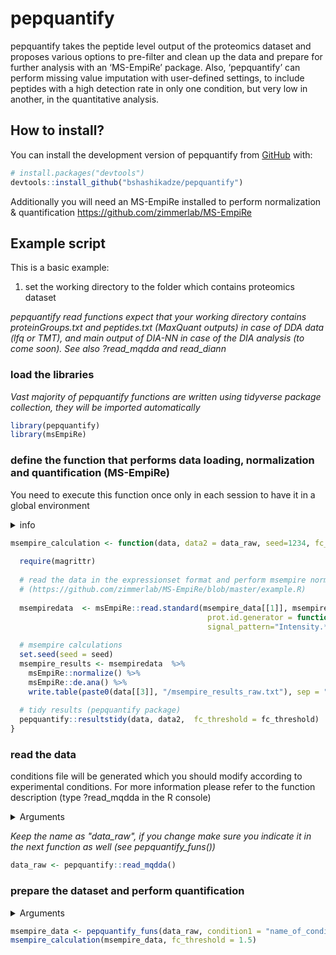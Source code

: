 
<!-- README.md is generated from README.Rmd. Please edit that file -->

# pepquantify

<!-- badges: start -->
<!-- badges: end -->

pepquantify takes the peptide level output of the proteomics dataset and
proposes various options to pre-filter and clean up the data and prepare
for further analysis with an ‘MS-EmpiRe’ package. Also,
‘pepquantify’ can perform missing value imputation with user-defined
settings, to include peptides with a high detection rate in only one
condition, but very low in another, in the quantitative analysis.

## How to install?

You can install the development version of pepquantify from
[GitHub](https://github.com/) with:

``` r
# install.packages("devtools")
devtools::install_github("bshashikadze/pepquantify")
```

Additionally you will need an MS-EmpiRe installed to perform normalization & quantification
https://github.com/zimmerlab/MS-EmpiRe 

## Example script

This is a basic example:
1. set the working directory to the folder which contains proteomics dataset

*pepquantify read functions expect that your working directory contains proteinGroups.txt and peptides.txt (MaxQuant outputs) in case of DDA data (lfq or TMT), and main output of DIA-NN in case of the DIA analysis (to come soon). See also ?read_mqdda and read_diann*

### load the libraries
*Vast majority of pepquantify functions are written using tidyverse package collection, they will be imported automatically*
``` r
library(pepquantify)
library(msEmpiRe)
```


### define the function that performs data loading, normalization and quantification (MS-EmpiRe)
You need to execute this function once only in each session to have it in a global environment  

<details>
<summary>info</summary>

see: https://github.com/zimmerlab/MS-EmpiRe 
note1: this function consists with codes which can be found in -
https://github.com/zimmerlab/MS-EmpiRe/blob/master/example.R 
note2: this is only an example code and for more information you should
refer to the documentation of an MS-EmpiRe package. 
note3: in msEmpiRe::read.standard I usually use <\\.[0-9]*$> istead of '\\.'.
This is necessary to remove unique number at the end of the protein ids which are added by pepquantify read function.  
"\\.[0-9]*$" this pattern removes everything after the last dot (.), while the "\\." removes after the 
first dot, which is inconvinient in case of ncbi refseq protein database which has version numbers e.g. XP_123456.1
</details>


``` r
msempire_calculation <- function(data, data2 = data_raw, seed=1234, fc_threshold = 1.5) {
  
  require(magrittr)
  
  # read the data in the expressionset format and perform msempire normalization and quantification  
  # (https://github.com/zimmerlab/MS-EmpiRe/blob/master/example.R)
  
  msempiredata  <- msEmpiRe::read.standard(msempire_data[[1]], msempire_data[[2]],
                                            prot.id.generator = function(pep) unlist(strsplit(pep, "\\.[0-9]*$"))[1],
                                            signal_pattern="Intensity.*")
  
  # msempire calculations
  set.seed(seed = seed)
  msempire_results <- msempiredata  %>%
    msEmpiRe::normalize() %>%
    msEmpiRe::de.ana() %>%
    write.table(paste0(data[[3]], "/msempire_results_raw.txt"), sep = "\t", row.names = F)
  
  # tidy results (pepquantify package)
  pepquantify::resultstidy(data, data2,  fc_threshold = fc_threshold)
}
```

### read the data

conditions file will be generated which you should modify according to
experimental conditions. For more information please refer to the function
description (type ?read_mqdda in the R console)

<details>
<summary>Arguments</summary>

* exclude_samples:
if not empty, excludes specified sample/s from further analysis (only if necessary, e.g. after inspecting PCA)

* lfq:
if non-labelled data is loaded, lfq must be set to true if labelling was performed (e.g. TMT) lfq should be set to false. For TMT Reporter.intensity.corrected is taken for quantification
</details> 

*Keep the name as "data_raw", if you change make sure you indicate it in the next function as well (see pepquantify_funs())*
``` r
data_raw <- pepquantify::read_mqdda()
```

### prepare the dataset and perform quantification
<details>
<summary>Arguments</summary>

* data:
list of two containing peptide and protein group data generated by the read functions of the pepquant package (default data_raw)

* imputation:	
if true imputation will be performed if set to false no imputation will be performed (default false)

* n_element_peptide:	
peptide data is the nth element of the list (not necessary to change) (default 1)

* condition1:	
name of the first condition that should be compared (note that order matters for the fold-change direction) 

* condition2:	
name of the second condition that should be compared (note that order matters for the fold-change direction)

* n_condition_1:	
minimum number of the valid values in the first condition (this value should be at least two, but default pepquant value is three)

* n_condition_2:	
minimum number of the valid values in the second condition (this value should be at least two, but default pepquant value is three)

* min_pep:	
minimum number of peptides for each protein (default 2)

* downshift:	
see the perseus documentation "Replace missing values from normal distribution" (default 1.8)

* width:	
see the perseus documentation "Replace missing values from normal distribution" (default 0.3)

* n_ko_like:	
minimum number of peptides that should have missing and valid value pattern (all valid in one condition, maximum 1 in the second, or otherwise by user defined criteria) (default 2)

* fraction_valid:	
between 0-1. 1 means that imputed peptides are taken into account if they are present in all samples of one of the conditions (and max 1 in the second condition, see also option "second_condition"), 0.5 means if they are present in the half of the samples of one of the conditions. (default 1)

* second_condition:	
maximum acceptable number of valid values in other condition when fraction valid is met in the other (default 1)

* seed:	
as values for imputation are derived randomly, seed makes sure the reproducibility (default 1234)

* fc_threshold:
minimum fold change for the protein to be considered differentially abundant (in natural scale) (default 1.5)

</details>
  
    
``` r
msempire_data <- pepquantify_funs(data_raw, condition1 = "name_of_condition_one", condition2 = "name_of_condition_two")
msempire_calculation(msempire_data, fc_threshold = 1.5)
```
